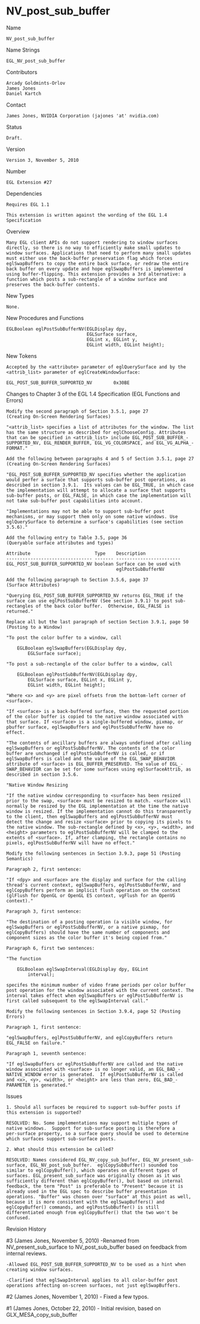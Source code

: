 # NV_post_sub_buffer

Name

    NV_post_sub_buffer

Name Strings

    EGL_NV_post_sub_buffer

Contributors

    Arcady Goldmints-Orlov
    James Jones
    Daniel Kartch

Contact

    James Jones, NVIDIA Corporation (jajones 'at' nvidia.com)

Status

    Draft.

Version

    Version 3, November 5, 2010

Number

    EGL Extension #27

Dependencies

    Requires EGL 1.1

    This extension is written against the wording of the EGL 1.4
    Specification

Overview

    Many EGL client APIs do not support rendering to window surfaces
    directly, so there is no way to efficiently make small updates to
    window surfaces. Applications that need to perform many small updates
    must either use the back-buffer preservation flag which forces
    eglSwapBuffers to copy the entire back surface, or redraw the entire
    back buffer on every update and hope eglSwapBuffers is implemented
    using buffer-flipping. This extension provides a 3rd alternative: a
    function which posts a sub-rectangle of a window surface and
    preserves the back-buffer contents.

New Types

    None.

New Procedures and Functions

    EGLBoolean eglPostSubBufferNV(EGLDisplay dpy,
                                  EGLSurface surface,
                                  EGLint x, EGLint y,
                                  EGLint width, EGLint height);

New Tokens

    Accepted by the <attribute> parameter of eglQuerySurface and by the
    <attrib_list> parameter of eglCreateWindowSurface:

    EGL_POST_SUB_BUFFER_SUPPORTED_NV        0x30BE

Changes to Chapter 3 of the EGL 1.4 Specification (EGL Functions and Errors)

    Modify the second paragraph of Section 3.5.1, page 27
    (Creating On-Screen Rendering Surfaces)

    "<attrib_list> specifies a list of attributes for the window. The list
    has the same structure as described for eglChooseConfig. Attributes
    that can be specified in <attrib_list> include EGL_POST_SUB_BUFFER_-
    SUPPORTED_NV, EGL_RENDER_BUFFER, EGL_VG_COLORSPACE, and EGL_VG_ALPHA_-
    FORMAT."

    Add the following between paragraphs 4 and 5 of Section 3.5.1, page 27
    (Creating On-Screen Rendering Surfaces)

    "EGL_POST_SUB_BUFFER_SUPPORTED_NV specifies whether the application
    would perfer a surface that supports sub-buffer post operations, as
    described in section 3.9.1.  Its values can be EGL_TRUE, in which case
    the implementation will attempt to allocate a surface that supports
    sub-buffer posts, or EGL_FALSE, in which case the implementation will
    not take sub-buffer post capabilities into account.

    "Implementations may not be able to support sub-buffer post
    mechanisms, or may support them only on some native windows. Use
    eglQuerySurface to determine a surface's capabilities (see section
    3.5.6)."

    Add the following entry to Table 3.5, page 36
    (Queryable surface attributes and types)

    Attribute                        Type    Description
    -------------------------------- ------- ------------------------
    EGL_POST_SUB_BUFFER_SUPPORTED_NV boolean Surface can be used with
                                             eglPostSubBufferNV

    Add the following paragraph to Section 3.5.6, page 37
    (Surface Attributes)

    "Querying EGL_POST_SUB_BUFFER_SUPPORTED_NV returns EGL_TRUE if the
    surface can use eglPostSubBufferNV (See section 3.9.1) to post sub-
    rectangles of the back color buffer.  Otherwise, EGL_FALSE is
    returned."

    Replace all but the last paragraph of section Section 3.9.1, page 50
    (Posting to a Window)

    "To post the color buffer to a window, call

        EGLBoolean eglSwapBuffers(EGLDisplay dpy,
            EGLSurface surface);

    "To post a sub-rectangle of the color buffer to a window, call

        EGLBoolean eglPostSubBufferNV(EGLDisplay dpy,
            EGLSurface surface, EGLint x, EGLint y,
            EGLint width, EGLint height);

    "Where <x> and <y> are pixel offsets from the bottom-left corner of
    <surface>.

    "If <surface> is a back-buffered surface, then the requested portion
    of the color buffer is copied to the native window associated with
    that surface. If <surface> is a single-buffered window, pixmap, or
    pbuffer surface, eglSwapBuffers and eglPostSubBufferNV have no
    effect.

    "The contents of ancillary buffers are always undefined after calling
    eglSwapBuffers or eglPostSubBufferNV. The contents of the color
    buffer are unchanged if eglPostSubBufferNV is called, or if
    eglSwapBuffers is called and the value of the EGL_SWAP_BEHAVIOR
    attribute of <surface> is EGL_BUFFER_PRESERVED. The value of EGL_-
    SWAP_BEHAVIOR can be set for some surfaces using eglSurfaceAttrib, as
    described in section 3.5.6.

    "Native Window Resizing

    "If the native window corresponding to <surface> has been resized
    prior to the swap, <surface> must be resized to match. <surface> will
    normally be resized by the EGL implementation at the time the native
    window is resized. If the implementation cannot do this transparently
    to the client, then eglSwapBuffers and eglPostSubBufferNV must
    detect the change and resize <surface> prior to copying its pixels to
    the native window. The sub-rectangle defined by <x>, <y>, <width>, and
    <height> parameters to eglPostSubBufferNV will be clamped to the
    extents of <surface>. If, after clamping, the rectangle contains no
    pixels, eglPostSubBufferNV will have no effect."

    Modify the following sentences in Section 3.9.3, page 51 (Posting
    Semantics)

    Paragraph 2, first sentence:

    "If <dpy> and <surface> are the display and surface for the calling
    thread's current context, eglSwapBuffers, eglPostSubBufferNV, and
    eglCopyBuffers perform an implicit flush operation on the context
    (glFlush for OpenGL or OpenGL ES context, vgFlush for an OpenVG
    context)."

    Paragraph 3, first sentence:

    "The destination of a posting operation (a visible window, for
    eglSwapBuffers or eglPostSubBufferNV, or a native pixmap, for
    eglCopyBuffers) should have the same number of components and
    component sizes as the color buffer it's being copied from."

    Paragraph 6, first two sentences:

    "The function

        EGLBoolean eglSwapInterval(EGLDisplay dpy, EGLint
            interval);

    specifes the minimum number of video frame periods per color buffer
    post operation for the window associated with the current context. The
    interval takes effect when eglSwapBuffers or eglPostSubBufferNV is
    first called subsequent to the eglSwapInterval call."

    Modify the following sentences in Section 3.9.4, page 52 (Posting
    Errors)

    Paragraph 1, first sentence:

    "eglSwapBuffers, eglPostSubBufferNV, and eglCopyBuffers return
    EGL_FALSE on failure."

    Paragraph 1, seventh sentence:

    "If eglSwapBuffers or eglPostSubBufferNV are called and the native
    window associated with <surface> is no longer valid, an EGL_BAD_-
    NATIVE_WINDOW error is generated.  If eglPostSubBufferNV is called
    and <x>, <y>, <width>, or <height> are less than zero, EGL_BAD_-
    PARAMETER is generated."

Issues

    1. Should all surfaces be required to support sub-buffer posts if
    this extension is supported?

    RESOLVED: No. Some implementations may support multiple types of
    native windows.  Support for sub-surface posting is therefore a
    per-surface property, so a surface query should be used to determine
    which surfaces support sub-surface posts.

    2. What should this extension be called?

    RESOLVED: Names considered EGL_NV_copy_sub_buffer, EGL_NV_present_sub-
    surface, EGL_NV_post_sub_buffer.  eglCopySubBuffer() sounded too
    similar to eglCopyBuffer(), which operates on different types of
    surfaces. EGL_present_sub_surface was originally chosen as it was
    sufficiently different than eglCopyBuffer(), but based on internal
    feedback, the term "Post" is preferable to "Present" because it is
    already used in the EGL spec to describe buffer presentation
    operations. "Buffer" was chosen over "surface" at this point as well,
    because it is more consistent with the eglSwapBuffers() and
    eglCopyBuffer() commands, and eglPostSubBuffer() is still
    differentiated enough from eglCopyBuffer() that the two won't be
    confused.
    
Revision History

#3  (James Jones, November 5, 2010)
    -Renamed from NV_present_sub_surface to NV_post_sub_buffer based on
    feedback from internal reviews.

    -Allowed EGL_POST_SUB_BUFFER_SUPPORTED_NV to be used as a hint when
    creating window surfaces.

    -Clarified that eglSwapInterval applies to all color-buffer post
    operations affecting on-screen surfaces, not just eglSwapBuffers.

#2  (James Jones, November 1, 2010)
    - Fixed a few typos.

#1  (James Jones, October 22, 2010)
    - Initial revision, based on GLX_MESA_copy_sub_buffer
